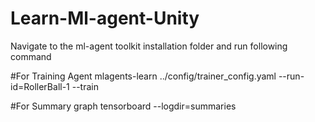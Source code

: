 # Learn-Ml-agent-Unity

Navigate to the ml-agent toolkit installation folder and run following command

#For Training Agent
mlagents-learn ../config/trainer_config.yaml --run-id=RollerBall-1 --train

#For Summary graph
tensorboard --logdir=summaries
